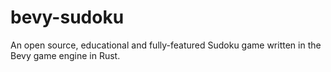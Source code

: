 # bevy-sudoku
An open source, educational and fully-featured Sudoku game written in the Bevy game engine in Rust.
